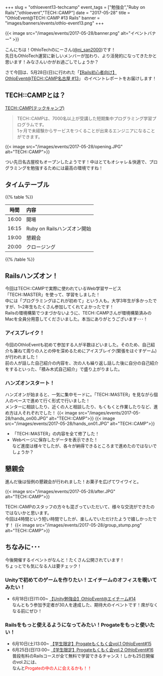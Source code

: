 +++
slug = "othloevent13-techcamp"
event_tags = ["勉強会","Ruby on Rails","othloevent","TECH::CAMP"]
date = "2017-05-28"
title = "OthloEvent@TECH::CAMP #13 Rails"
banner = "images/banners/events/othlo-event13.png"
+++

{{< image src="/images/events/2017-05-28/banner.png" alt="イベントバナー" >}}

こんにちは！OthloTechのにーさん([@ni_san2000](https://twitter.com/ni_san2000))です！<br />先日もOthloTech運営に新しいメンバーが加わり、より活発的になってきたかと思います！みなさんいかがお過ごしでしょうか？

さて今回は、5月28日(日)に行われた「[【Rails初心者向け】OthloEvent@TECH::CAMP名古屋 #13](https://othlotech.connpass.com/event/56807/?utm_campaign=&utm_source=notifications&utm_medium=email&utm_content=title_link)」
のイベントレポートをお届けします！

## TECH::CAMPとは？
[TECH::CAMP(テックキャンプ)](https://tech-camp.in/)

> TECH::CAMPは、7000名以上が受講した短期集中プログラミング学習プログラムです。<br />
> 1ヶ月で未経験からサービスをつくることが出来るエンジニアになることができます。

{{< image src="/images/events/2017-05-28/opening.JPG" alt="TECH::CAMP">}}

つい先日名古屋校もオープンしたようです！中はとてもオシャレ＆快適で、プログラミングを勉強するためには最高の環境ですね！

## タイムテーブル

{{% table %}}

|時間|内容|
|:-----:|:-----|
|16:00|開場|
|16:15|Ruby on Railsハンズオン開始|
|19:00|懇親会|
|20:00|クロージング|

{{% /table %}}

## Railsハンズオン！
今回はTECH::CAMPで実際に使われているWeb学習サービス「TECH::MASTER」を使って、学習をしました！<br />
中には「プログラミングはこれが初めて」という人も。大学3年生が多かったですが、1~2年生もたくさん参加してくれてよかったです！<br />
Railsの環境構築でつまづかないように、TECH::CAMPさんが環境構築済みのMacを全員分用意してくださいました。本当にありがとうございます･･･！

### アイスブレイク！
今回のOthloEventも初めて参加する人が半数ほどいました。そのため、自己紹介も兼ねて周りの人との仲を深めるためにアイスブレイク(緊張をほぐすゲーム)が行われました！<br />
前の人が話した自己紹介の内容を、次の人も繰り返し話した後に自分の自己紹介をするといった、「積み木式自己紹介」で盛り上がりました。

### ハンズオンスタート！
ハンズオンが始まると、一気に集中モードに。「TECH::MASTER」を見ながら個人のペースで進めて行く形式で行いました！<br />
メンターに相談したり、近くの人と相談したり、もくもくと作業したりなど、進め方は人それぞれでした！
{{< image src="/images/events/2017-05-28/hands_on00.JPG" alt="TECH::CAMP">}}
{{< image src="/images/events/2017-05-28/hands_on01.JPG" alt="TECH::CAMP">}}

- 「TECH::MASTER」の内容を全て修了した！
- Webページに保存したデータを表示できた！<br />
など進度は様々でしたが、各々が納得できるところまで進めたのではないでしょうか？

## 懇親会
進んだ後は恒例の懇親会が行われました！お菓子を広げてワイワイと。<br />

{{< image src="/images/events/2017-05-28/after.JPG" alt="TECH::CAMP">}}

TECH::CAMPのスタッフの方々も混ざっていただいて、様々な交流ができたのではないかと思います。<br />
今回は4時間という短い時間でしたが、楽しんでいただけたようで嬉しかったです！
{{< image src="/images/events/2017-05-28/group_stump.png" alt="TECH::CAMP">}}

## ちなみに･･･
今後開催するイベントがなんと！たくさん公開されています！<br />
ちょっとでも気になる人は要チェック！<br >

### Unityで初めてのゲームを作りたい！エイチームのオフィスを覗いてみたい！
- 6月18日(日)11:00~ [【Unity勉強会】OthloEvent@エイチーム#14](https://othlotech.connpass.com/event/57811/)<br />
なんともう参加予定者が30人を達成した、期待大のイベントです！席がなくなる前にぜひ！

### Railsをもっと使えるようになってみたい！Progateをもっと使いたい！
- 6月10日(土)13:00~ [【学生限定】Progateもくもく会vol.1 OthloEvent#15](https://othlotech.connpass.com/event/58440/)<br />
- 6月25日(日)13:00~ [【学生限定】Progateもくもく会vol.2 OthloEvent#16](https://othlotech.connpass.com/event/58447/)<br />
普段有料のRailsコースが全て無料で学習できるチャンス！しかも25日開催のvol.2には、<br />
なんと<font color = "red">Progateの中の人に会えるかも！！</font>

